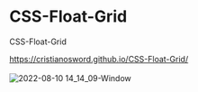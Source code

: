 # CSS-Float-Grid
CSS-Float-Grid

https://cristianosword.github.io/CSS-Float-Grid/ <br><br>
![2022-08-10 14_14_09-Window](https://user-images.githubusercontent.com/16153844/183975249-8f562152-8258-4946-b59c-e299a31ce560.png)
